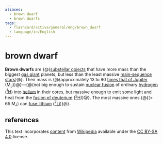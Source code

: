 ```yaml
---
aliases:
  - brown dwarf
  - brown dwarfs
tags:
  - flashcard/active/general/eng/brown_dwarf
  - language/in/English
---
```


# brown dwarf

__Brown dwarfs__ are {@{[substellar objects](substellar%20object.md) that have more mass than the biggest [gas giant](gas%20giant.md) planets, but less than the least massive [main-sequence](main%20sequence.md) [stars](star.md)}@}. Their mass is {@{approximately 13 to 80 [times that of Jupiter](jupiter%20mass.md) (M<sub>J</sub>)}@}—{@{not big enough to sustain [nuclear fusion](nuclear%20fusion.md) of ordinary [hydrogen](hydrogen.md) ([<sup>1</sup>H](isotopes%20of%20hydrogen.md#hydrogen-1%20(protium))) into [helium](helium.md) in their cores, but massive enough to emit some light and heat from the [fusion of deuterium](deuterium%20fusion.md) ([<sup>2</sup>H](deuterium.md))}@}. The most massive ones {@{(> 65 M<sub>J</sub>) can [fuse lithium](lithium%20burning.md) ([<sup>7</sup>Li](isotopes%20of%20lithium.md#lithium-7))}@}. <!--SR:!2025-06-26,254,330!2026-04-11,392,270!2026-01-04,371,290!2025-04-18,169,250-->

## references

This text incorporates [content](https://en.wikipedia.org/wiki/brown_dwarf) from [Wikipedia](Wikipedia.md) available under the [CC BY-SA 4.0](https://creativecommons.org/licenses/by-sa/4.0/) license.
